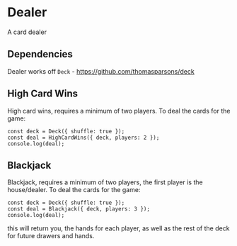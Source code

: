 # Dealer
A card dealer

## Dependencies
Dealer works off `Deck` - https://github.com/thomasparsons/deck

## High Card Wins
High card wins, requires a minimum of two players.
To deal the cards for the game:

```
const deck = Deck({ shuffle: true });
const deal = HighCardWins({ deck, players: 2 });
console.log(deal);
```

## Blackjack
Blackjack, requires a minimum of two players, the first player is the house/dealer.
To deal the cards for the game:

```
const deck = Deck({ shuffle: true });
const deal = Blackjack({ deck, players: 3 });
console.log(deal);
```
this will return you, the hands for each player, as well as the rest of the deck for future drawers and hands.
